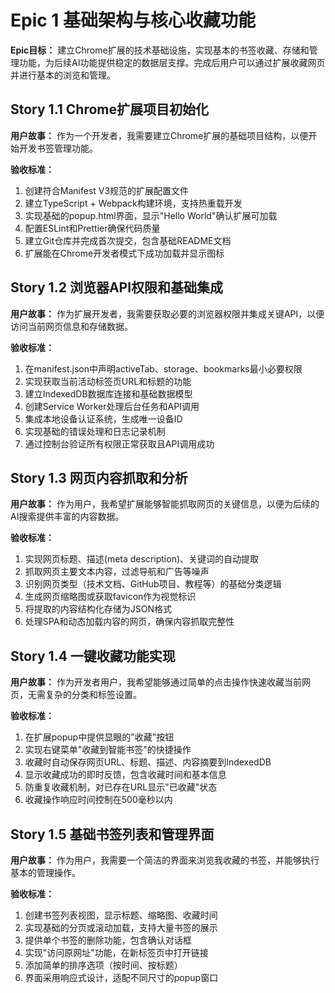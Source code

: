# Epic 1 基础架构与核心收藏功能

**Epic目标：** 建立Chrome扩展的技术基础设施，实现基本的书签收藏、存储和管理功能，为后续AI功能提供稳定的数据层支撑。完成后用户可以通过扩展收藏网页并进行基本的浏览和管理。

## Story 1.1 Chrome扩展项目初始化

**用户故事：**
作为一个开发者，我需要建立Chrome扩展的基础项目结构，以便开始开发书签管理功能。

**验收标准：**
1. 创建符合Manifest V3规范的扩展配置文件
2. 建立TypeScript + Webpack构建环境，支持热重载开发
3. 实现基础的popup.html界面，显示"Hello World"确认扩展可加载
4. 配置ESLint和Prettier确保代码质量
5. 建立Git仓库并完成首次提交，包含基础README文档
6. 扩展能在Chrome开发者模式下成功加载并显示图标

## Story 1.2 浏览器API权限和基础集成

**用户故事：**
作为扩展开发者，我需要获取必要的浏览器权限并集成关键API，以便访问当前网页信息和存储数据。

**验收标准：**
1. 在manifest.json中声明activeTab、storage、bookmarks最小必要权限
2. 实现获取当前活动标签页URL和标题的功能
3. 建立IndexedDB数据库连接和基础数据模型
4. 创建Service Worker处理后台任务和API调用
5. 集成本地设备认证系统，生成唯一设备ID
6. 实现基础的错误处理和日志记录机制
7. 通过控制台验证所有权限正常获取且API调用成功

## Story 1.3 网页内容抓取和分析

**用户故事：**
作为用户，我希望扩展能够智能抓取网页的关键信息，以便为后续的AI搜索提供丰富的内容数据。

**验收标准：**
1. 实现网页标题、描述(meta description)、关键词的自动提取
2. 抓取网页主要文本内容，过滤导航和广告等噪声
3. 识别网页类型（技术文档、GitHub项目、教程等）的基础分类逻辑
4. 生成网页缩略图或获取favicon作为视觉标识
5. 将提取的内容结构化存储为JSON格式
6. 处理SPA和动态加载内容的网页，确保内容抓取完整性

## Story 1.4 一键收藏功能实现

**用户故事：**
作为开发者用户，我希望能够通过简单的点击操作快速收藏当前网页，无需复杂的分类和标签设置。

**验收标准：**
1. 在扩展popup中提供显眼的"收藏"按钮
2. 实现右键菜单"收藏到智能书签"的快捷操作
3. 收藏时自动保存网页URL、标题、描述、内容摘要到IndexedDB
4. 显示收藏成功的即时反馈，包含收藏时间和基本信息
5. 防重复收藏机制，对已存在URL显示"已收藏"状态
6. 收藏操作响应时间控制在500毫秒以内

## Story 1.5 基础书签列表和管理界面

**用户故事：**
作为用户，我需要一个简洁的界面来浏览我收藏的书签，并能够执行基本的管理操作。

**验收标准：**
1. 创建书签列表视图，显示标题、缩略图、收藏时间
2. 实现基础的分页或滚动加载，支持大量书签的展示
3. 提供单个书签的删除功能，包含确认对话框
4. 实现"访问原网址"功能，在新标签页中打开链接
5. 添加简单的排序选项（按时间、按标题）
6. 界面采用响应式设计，适配不同尺寸的popup窗口

